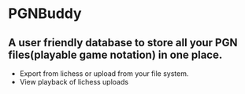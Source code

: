# PGNBuddy

## A user friendly database to store all your PGN files(playable game notation) in one place.

 - Export from lichess or upload from your file system.
 - View playback of lichess uploads
